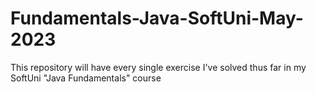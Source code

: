 # Fundamentals-Java-SoftUni-May-2023
This repository will have every single exercise I've solved thus far in my SoftUni "Java Fundamentals" course
